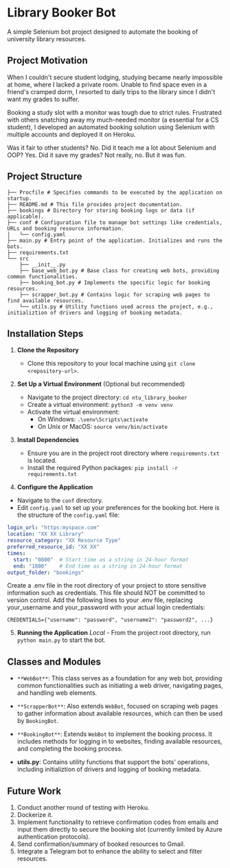 # Library Booker Bot
A simple Selenium bot project designed to automate the booking of university library resources.

## Project Motivation
When I couldn't secure student lodging, studying became nearly impossible at home, where I lacked a private room. Unable to find space even in a friend's cramped dorm, I resorted to daily trips to the library since I didn't want my grades to suffer. 

Booking a study slot with a monitor was tough due to strict rules. Frustrated with others snatching away my much-needed monitor (a essential for a CS student), I developed an automated booking solution using Selenium with multiple accounts and deployed it on Heroku.

Was it fair to other students? No. Did it teach me a lot about Selenium and OOP? Yes. Did it save my grades? Not really, no. But it was fun.

## Project Structure
```
├── Procfile # Specifies commands to be executed by the application on startup.
├── README.md # This file provides project documentation.
├── bookings # Directory for storing booking logs or data (if applicable).
├── conf # Configuration file to manage bot settings like credentials, URLs and booking resource information.
│   └── config.yaml
├── main.py # Entry point of the application. Initializes and runs the bots.
├── requirements.txt
└── src
    ├── __init__.py
    ├── base_web_bot.py # Base class for creating web bots, providing common functionalities.
    ├── booking_bot.py # Implements the specific logic for booking resources. 
    ├── scrapper_bot.py # Contains logic for scraping web pages to find available resources. 
    └── utils.py # Utility functions used across the project, e.g., initializtion of drivers and logging of booking metadata.
```

## Installation Steps

1. **Clone the Repository**
   - Clone this repository to your local machine using `git clone <repository-url>`.

2. **Set Up a Virtual Environment** (Optional but recommended)
   - Navigate to the project directory: `cd ntu_library_booker`
   - Create a virtual environment: `python3 -m venv venv`
   - Activate the virtual environment:
     - On Windows: `.\venv\Scripts\activate`
     - On Unix or MacOS: `source venv/bin/activate`

3. **Install Dependencies**
   - Ensure you are in the project root directory where `requirements.txt` is located.
   - Install the required Python packages: `pip install -r requirements.txt`

4. **Configure the Application**
- Navigate to the `conf` directory.
- Edit `config.yaml` to set up your preferences for the booking bot. Here is the structure of the `config.yaml` file:

```yaml
login_url: "https:myspace.com"
location: "XX XX Library"
resource_category: "XX Resource Type"
preferred_resource_id: "XX XX"
times:
  start: "0800"  # Start time as a string in 24-hour format
  end: "1800"    # End time as a string in 24-hour format
output_folder: "bookings"
```

Create a .env file in the root directory of your project to store sensitive information such as credentials. This file should NOT be committed to version control. Add the following lines to your .env file, replacing your_username and your_password with your actual login credentials:

```CREDENTIALS={"username": "password", "username2": "password2", ...}```

5. **Running the Application**
   *Local* - From the project root directory, run `python main.py` to start the bot.

## Classes and Modules

- `**WebBot**`: This class serves as a foundation for any web bot, providing common functionalities such as initiating a web driver, navigating pages, and handling web elements.
  
- `**ScrapperBot**`: Also extends `WebBot`, focused on scraping web pages to gather information about available resources, which can then be used by `BookingBot`.

- `**BookingBot**`: Extends `WebBot` to implement the booking process. It includes methods for logging in to websites, finding available resources, and completing the booking process.

- **utils.py**: Contains utility functions that support the bots' operations, including initializtion of drivers and logging of booking metadata.

## Future Work
1. Conduct another round of testing with Heroku.
2. Dockerize it. 
3. Implement functionality to retrieve confirmation codes from emails and input them directly to secure the booking slot (currently limited by Azure authentication protocols).
4. Send confirmation/summary of booked resources to Gmail.
5. Integrate a Telegram bot to enhance the ability to select and filter resources.
